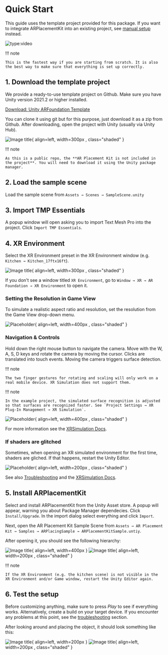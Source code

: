 # Quick Start

This guide uses the template project provided for this package. If you want to integrate ARPlacementKit into an existing project, see [manual setup](../installation) instead.

![type:video](https://www.youtube.com/embed/g8V4sUp5q_Q)

!!! note

    This is the fastest way if you are starting from scratch. It is also the best way to make sure that everything is set up correctly.


## 1. Download the template project


We provide a ready-to-use template project on Github. Make sure you have Unity version 2021.2 or higher installed.

[Download: Unity ARFoundation Template](https://github.com/Ditached/Unity-ARFoundation-Template)

You can clone it using git but for this purpose, just download it as a zip from Github.
After downloading, open the project with Unity (usually via Unity Hub).

![Image title](images/Github.png){ align=left, width=300px , class="shaded" }

!!! note 

    As this is a public repo, the **AR Placement Kit is not included in the project**. You will need to download it using the Unity package manager.

## 2. Load the sample scene
Load the sample scene from `Assets → Scenes → SampleScene.unity`

## 3. Import TMP Essentials
A popup window will open asking you to import Text Mesh Pro into the project. Click `Import TMP Essentials`.


## 4. XR Environment
Select the XR Environment preset in the XR Environment window (e.g. `Kitchen → Kitchen_17ftx16ft`). 

![Image title](images/XRSim_LoadEnv.png){ align=left, width=300px , class="shaded" }

If you don't see a window titled `XR Environment`, go to `Window → XR → AR Foundation → XR Environment` to open it.

### Setting the Resolution in Game View
To simulate a realistic aspect ratio and resolution, set the resolution from the Game View drop-down menu. 

![Placeholder](images/GameView_Resolution_dark.png){ align=left, width=400px , class="shaded" }


### Navigation & Controls

Hold down the right mouse button to navigate the camera. Move with the W, A, S, D keys and rotate the camera by moving the cursor. Clicks are translated into touch events. Moving the camera triggers surface detection.


!!! note


    The two finger gestures for rotating and scaling will only work on a real mobile device. XR Simulation does not support them.


!!! note 


    In the example project, the simulated surface recognition is adjusted so that surfaces are recognized faster. See `Project Settings → XR Plug-In Management → XR Simulation`.

![Placeholder](images/XRSim_RecognitionSettings_dark.png){ align=left, width=400px , class="shaded" }

For more information see the [XRSimulation Docs](https://docs.unity3d.com/Packages/com.unity.xr.arfoundation@5.1/manual/xr-simulation/simulation-environments.html).

### If shaders are glitched
Sometimes, when opening an XR simulated environment for the first time, shaders are gliched. If that happens, restart the Unity Editor.

![Placeholder](images/XREnvGlitch.png){ align=left, width=200px , class="shaded" }

See also [Troubleshooting](./troubleshooting.md) and the [XRSimulation Docs](https://docs.unity3d.com/Packages/com.unity.xr.arfoundation@5.1/manual/xr-simulation/simulation.html).



## 5. Install ARPlacementKit
Select and install ARPlacementKit from the Unity Asset store.
A popup will appear, warning you about Package Manager dependecies. Click `Install/Upgrade`.
In the import dialog select everything and click `Import`.

Next, open the AR Placement Kit Sample Scene from `Assets → AR Placement Kit → Samples → ARPlacingSample → ARPlacementKitSample.untiy`.

After opening it, you should see the following hierarchy:

![Image title](images/Hierarchy_light.png#only-light){ align=left, width=400px }
![Image title](images/Hierarchy_dark.png#only-dark){ align=left, width=200px , class="shaded" }

!!! note

    If the XR Environment (e.g. the kitchen scene) is not visible in the XR Environment and/or Game window, restart the Unity Editor again.


## 6. Test the setup
Before customizing anything, make sure to press *Play* to see if everything works. Alternatively, create a build on your target device.
If you encounter any problems at this point, see the [troubleshooting](./troubleshooting.md) section.

After looking around and placing the object, it should look something like this:

![Image title](images/XRSim_WorkingExample_light.png#only-light){ align=left, width=200px }
![Image title](images/XRSim_WorkingExample_dark.png#only-dark){ align=left, width=200px , class="shaded" }

